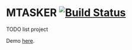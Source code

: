 # MTASKER [![Build Status](https://travis-ci.org/massilva/mtasker.svg?branch=master)](https://travis-ci.org/massilva/mtasker)

TODO list project 

Demo [here](https://mtasker.herokuapp.com/). 